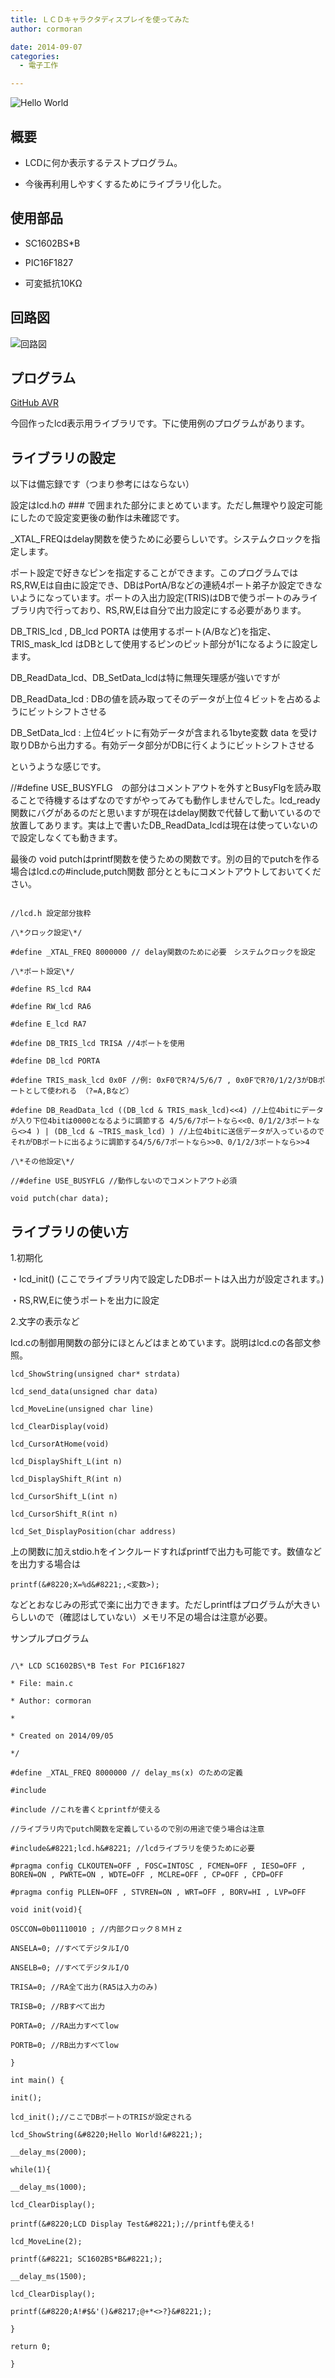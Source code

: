 ```yaml
---
title: ＬＣＤキャラクタディスプレイを使ってみた
author: cormoran

date: 2014-09-07
categories:
  - 電子工作

---
```


![Hello World](https://lh3.googleusercontent.com/-M84jfbkPObE/ViUJvNdUBJI/AAAAAAAAADg/VaFecg_taGQ/s640-Ic42/lcd.helloworld.jpg)

<!--more-->

## 概要

* LCDに何か表示するテストプログラム。

* 今後再利用しやすくするためにライブラリ化した。

## 使用部品

* SC1602BS*B

* PIC16F1827

* 可変抵抗10KΩ

## 回路図

![回路図](https://lh3.googleusercontent.com/-yFnSi7rdWeI/ViUIor80BAI/AAAAAAAAABw/7G6bKjSSD70/s800-Ic42/SC1602BSBTest.png)

## プログラム

[GitHub AVR](https://github.com/cormoran/AVR)

今回作ったlcd表示用ライブラリです。下に使用例のプログラムがあります。

## ライブラリの設定

以下は備忘録です（つまり参考にはならない）

設定はlcd.hの ### で囲まれた部分にまとめています。ただし無理やり設定可能にしたので設定変更後の動作は未確認です。

_XTAL_FREQはdelay関数を使うために必要らしいです。システムクロックを指定します。

ポート設定で好きなピンを指定することができます。このプログラムではRS,RW,Eは自由に設定でき、DBはPortA/Bなどの連続4ポート弟子か設定できないようになっています。ポートの入出力設定(TRIS)はDBで使うポートのみライブラリ内で行っており、RS,RW,Eは自分で出力設定にする必要があります。

DB_TRIS_lcd , DB_lcd PORTA は使用するポート(A/Bなど)を指定、TRIS_mask_lcd はDBとして使用するピンのピット部分が1になるように設定します。

DB_ReadData_lcd、DB_SetData_lcdは特に無理矢理感が強いですが

DB_ReadData_lcd : DBの値を読み取ってそのデータが上位４ビットを占めるようにビットシフトさせる

DB_SetData_lcd : 上位4ビットに有効データが含まれる1byte変数 data を受け取りDBから出力する。有効データ部分がDBに行くようにビットシフトさせる

というような感じです。

//#define USE_BUSYFLG　の部分はコメントアウトを外すとBusyFlgを読み取ることで待機するはずなのですがやってみても動作しませんでした。lcd_ready関数にバグがあるのだと思いますが現在はdelay関数で代替して動いているので放置してあります。実は上で書いたDB_ReadData_lcdは現在は使っていないので設定しなくても動きます。

最後の void putchはprintf関数を使うための関数です。別の目的でputchを作る場合はlcd.cの#include,putch関数 部分とともにコメントアウトしておいてください。

~~~

//lcd.h 設定部分抜粋

/\*クロック設定\*/

#define _XTAL_FREQ 8000000 // delay関数のために必要　システムクロックを設定

/\*ポート設定\*/

#define RS_lcd RA4

#define RW_lcd RA6

#define E_lcd RA7

#define DB_TRIS_lcd TRISA //4ポートを使用

#define DB_lcd PORTA

#define TRIS_mask_lcd 0x0F //例: 0xF0でR?4/5/6/7 , 0x0FでR?0/1/2/3がDBポートとして使われる （?=A,Bなど）

#define DB_ReadData_lcd ((DB_lcd & TRIS_mask_lcd)<<4) //上位4bitにデータが入り下位4bitは0000となるように調節する 4/5/6/7ポートなら<<0、0/1/2/3ポートなら<>4 ) | (DB_lcd & ~TRIS_mask_lcd) ) //上位4bitに送信データが入っているのでそれがDBポートに出るように調節する4/5/6/7ポートなら>>0、0/1/2/3ポートなら>>4

/\*その他設定\*/

//#define USE_BUSYFLG //動作しないのでコメントアウト必須

void putch(char data);

~~~

## ライブラリの使い方

1.初期化

・lcd_init() (ここでライブラリ内で設定したDBポートは入出力が設定されます。)

・RS,RW,Eに使うポートを出力に設定

2.文字の表示など

lcd.cの制御用関数の部分にほとんどはまとめています。説明はlcd.cの各部文参照。

~~~
lcd_ShowString(unsigned char* strdata)

lcd_send_data(unsigned char data)

lcd_MoveLine(unsigned char line)

lcd_ClearDisplay(void)

lcd_CursorAtHome(void)

lcd_DisplayShift_L(int n)

lcd_DisplayShift_R(int n)

lcd_CursorShift_L(int n)

lcd_CursorShift_R(int n)

lcd_Set_DisplayPosition(char address)
~~~

上の関数に加えstdio.hをインクルードすればprintfで出力も可能です。数値などを出力する場合は

```
printf(&#8220;X=%d&#8221;,<変数>);
```

などとおなじみの形式で楽に出力できます。ただしprintfはプログラムが大きいらしいので（確認はしていない）メモリ不足の場合は注意が必要。

サンプルプログラム

~~~

/\* LCD SC1602BS\*B Test For PIC16F1827

* File: main.c

* Author: cormoran

*

* Created on 2014/09/05

*/

#define _XTAL_FREQ 8000000 // delay_ms(x) のための定義

#include

#include //これを書くとprintfが使える

//ライブラリ内でputch関数を定義しているので別の用途で使う場合は注意

#include&#8221;lcd.h&#8221; //lcdライブラリを使うために必要

#pragma config CLKOUTEN=OFF , FOSC=INTOSC , FCMEN=OFF , IESO=OFF , BOREN=ON , PWRTE=ON , WDTE=OFF , MCLRE=OFF , CP=OFF , CPD=OFF

#pragma config PLLEN=OFF , STVREN=ON , WRT=OFF , BORV=HI , LVP=OFF

void init(void){

OSCCON=0b01110010 ; //内部クロック８ＭＨｚ

ANSELA=0; //すべてデジタルI/O

ANSELB=0; //すべてデジタルI/O

TRISA=0; //RA全て出力(RA5は入力のみ)

TRISB=0; //RBすべて出力

PORTA=0; //RA出力すべてlow

PORTB=0; //RB出力すべてlow

}

int main() {

init();

lcd_init();//ここでDBポートのTRISが設定される

lcd_ShowString(&#8220;Hello World!&#8221;);

__delay_ms(2000);

while(1){

__delay_ms(1000);

lcd_ClearDisplay();

printf(&#8220;LCD Display Test&#8221;);//printfも使える!

lcd_MoveLine(2);

printf(&#8221; SC1602BS*B&#8221;);

__delay_ms(1500);

lcd_ClearDisplay();

printf(&#8220;A!#$&'()&#8217;@+*<>?}&#8221;);

}

return 0;

}

~~~

 [1]: http://blog.cormoran-web.com/wp-content/uploads/2014/09/lcd.helloworld.jpg
 [2]: http://blog.cormoran-web.com/wp-content/uploads/2014/09/SC1602BSBTest.png